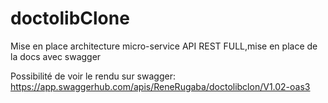 # doctolibClone
Mise en place architecture micro-service API REST FULL,mise en place de la docs avec swagger

Possibilité de voir le rendu sur swagger: https://app.swaggerhub.com/apis/ReneRugaba/doctolibclon/V1.02-oas3
